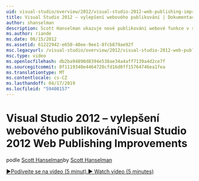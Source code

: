 ```yaml
---
uid: visual-studio/overview/2012/visual-studio-2012-web-publishing-improvements
title: Visual Studio 2012 – vylepšení webového publikování | Dokumentace Microsoftu
author: shanselman
description: Scott Hanselman ukazuje nové publikování webové funkce v sadě Visual Studio 2012.
ms.author: riande
ms.date: 08/15/2012
ms.assetid: 61222942-e650-40ee-9ee1-8fcb879ae92f
msc.legacyurl: /visual-studio/overview/2012/visual-studio-2012-web-publishing-improvements
msc.type: video
ms.openlocfilehash: db2ba94890d8394e538ae34a4aff7139a4d2ce7f
ms.sourcegitcommit: 0f1119340e4464720cfd16d0ff15764746ea1fea
ms.translationtype: MT
ms.contentlocale: cs-CZ
ms.lasthandoff: 04/17/2019
ms.locfileid: "59408157"
---
```

# <a name="visual-studio-2012-web-publishing-improvements"></a><span data-ttu-id="2d40e-103">Visual Studio 2012 – vylepšení webového publikování</span><span class="sxs-lookup"><span data-stu-id="2d40e-103">Visual Studio 2012 Web Publishing Improvements</span></span>

<span data-ttu-id="2d40e-104">podle [Scott Hanselman](https://github.com/shanselman)</span><span class="sxs-lookup"><span data-stu-id="2d40e-104">by [Scott Hanselman](https://github.com/shanselman)</span></span>

[<span data-ttu-id="2d40e-105">&#9654;Podívejte se na video (5 minut).</span><span class="sxs-lookup"><span data-stu-id="2d40e-105">&#9654; Watch video (5 minutes)</span></span>](https://channel9.msdn.com/Blogs/ASP-NET-Site-Videos/visual-studio-2012-web-publishing-improvements)
